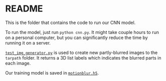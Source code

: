 # README

This is the folder that contains the code to run our CNN model.

To run the model, just run `python cnn.py`. It might take couple hours to run on a 
personal computer, but you can significantly reduce the time by running it on a server.

[`test_img_generator.py`](./test_img_generator.py) is used to create new partly-blurred images to the `tarpath` folder.
It returns a 3D list labels which indicates the blurred parts in each image.

Our training model is saved in [`motionblur.h5`](./motionblur.h5). 
